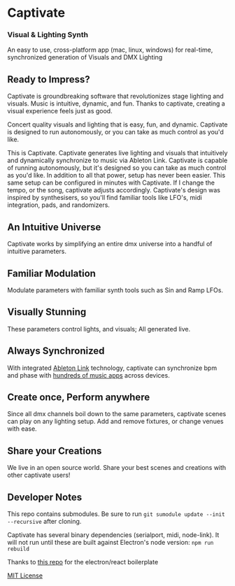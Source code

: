 # Captivate

### Visual & Lighting Synth

An easy to use, cross-platform app (mac, linux, windows) for real-time, synchronized generation of Visuals and DMX Lighting

## Ready to Impress?

Captivate is groundbreaking software that revolutionizes stage lighting and visuals. Music is intuitive, dynamic, and fun. Thanks to captivate, creating a visual experience feels just as good.

Concert quality visuals and lighting that is easy, fun, and dynamic. Captivate is designed to run autonomously, or you can take as much control as you'd like.

This is Captivate. Captivate generates live lighting and visuals that intuitively and dynamically synchronize to music via Ableton Link. Captivate is capable of running autonomously, but it's designed so you can take as much control as you'd like. In addition to all that power, setup has never been easier. This same setup can be configured in minutes with Captivate. If I change the tempo, or the song, captivate adjusts accordingly. Captivate's design was inspired by synthesisers, so you'll find familiar tools like LFO's, midi integration, pads, and randomizers.

## An Intuitive Universe

Captivate works by simplifying an entire dmx universe into a handful of intuitive parameters.

## Familiar Modulation

Modulate parameters with familiar synth tools such as Sin and Ramp LFOs.

## Visually Stunning

These parameters control lights, and visuals; All generated live.

## Always Synchronized

With integrated [Ableton Link](https://www.ableton.com/en/link/) technology, captivate can synchronize bpm and phase with [hundreds of music apps](https://www.ableton.com/en/link/products/) across devices.

## Create once, Perform anywhere

Since all dmx channels boil down to the same parameters, captivate scenes can play on any lighting setup. Add and remove fixtures, or change venues with ease.

## Share your Creations

We live in an open source world. Share your best scenes and creations with other captivate users!

## Developer Notes

This repo contains submodules. Be sure to run `git sumodule update --init --recursive` after cloning.

Captivate has several binary dependencies (serialport, midi, node-link). It will not run until these are built against Electron's node version: `npm run rebuild`

Thanks to [this repo](https://github.com/electron-react-boilerplate/electron-react-boilerplate) for the electron/react boilerplate

[MIT License](https://github.com/spensbot/Captivate2/blob/master/LICENSE)

